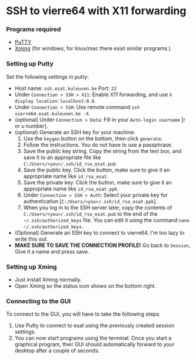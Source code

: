 # SSH to vierre64 with X11 forwarding

### Programs required
* [PuTTY](https://www.chiark.greenend.org.uk/~sgtatham/putty/latest.html)
* [Xming](https://sourceforge.net/projects/xming/) (for windows, for linux/mac there exist similar programs.)

### Setting up Putty
Set the following settings in putty:
* Host name: `ssh.esat.kuleuven.be` Port: `22`
* Under `Connection > SSH > X11`: Enable X11 forwarding, and use `X display location`: `localhost:0.0`.
* Under `Connection > SSH`: Use remote command `ssh vierre64.esat.kuleuven.be -X`.
* (optional) Under `Connection > Data`: Fill in your `Auto-login username` [r or u number].
* (optional) Generate an SSH key for your machine:
    1. Use the `keygen` button on the bottom, then click `generate`.
    2. Follow the instructions. You do not have to use a passphrase.
    3. Save the public key string. Copy the string from the text box, and save it to an appropriate file like `C:/Users/<you>/.ssh/id_rsa_esat.pub`
    4. Save the public key. Click the button, make sure to give it an appropriate name like `id_rsa_esat`.
    5. Save the private key. Click the button, make sure to give it an appropriate name like `id_rsa_esat.ppk`.
    6. Under `Connection > SSH > Auth`: Select your private key for authentication [`C:/Users/<you>/.ssh/id_rsa_esat.ppk`].
    7. When you log in to the SSH server later, copy the contents of `C:/Users/<you>/.ssh/id_rsa_esat.pub` to the end of the `~/.ssh/authorized_keys` file. You can edit it using the command `nano ~/.ssh/authorized_keys`.
* (Optional) Generate an SSH key to connect to vierre64. I'm too lazy to write this out.
* **MAKE SURE TO SAVE THE CONNECTION PROFILE!** Go back to `Session`, Give it a name and press save.

### Setting up Xming
* Just install Xming normally.
* Open Xming so the status icon shows on the bottom right.

### Connecting to the GUI
To connect to the GUI, you will have to take the following steps:
1. Use Putty to connect to esat using the previously created session settings.
2. You can now start programs using the terminal. Once you start a graphical program, their GUI should automatically forward to your desktop after a couple of seconds.